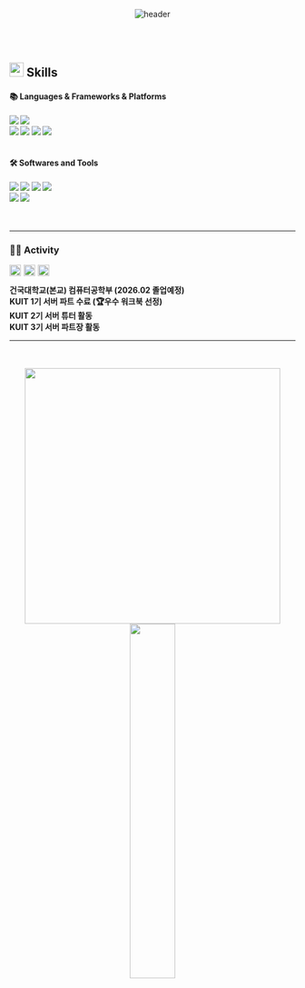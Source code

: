 <div align="center"> 

![header](https://capsule-render.vercel.app/api?type=waving&text=kwiyoon's%20github&color=0:FFE4E1,100:008B8B)
  
<br/>
<br/>
</div>

## <img src="https://media2.giphy.com/media/QssGEmpkyEOhBCb7e1/giphy.gif?cid=ecf05e47a0n3gi1bfqntqmob8g9aid1oyj2wr3ds3mg700bl&rid=giphy.gif" width ="25"><b> Skills

####  :books: Languages & Frameworks & Platforms 

<img src="https://img.shields.io/badge/JAVA-007396?style=for-the-badge&logo=Java&logoColor=white">
<img src="https://img.shields.io/badge/cplusplus-00599C?style=for-the-badge&logo=cplusplus&logoColor=white"><br/>
<img src="https://img.shields.io/badge/spring-6DB33F?style=for-the-badge&logo=spring&logoColor=white">
<img src="https://img.shields.io/badge/MySQL-4479A1?style=for-the-badge&logo=MySQL&logoColor=white">
<img src="https://img.shields.io/badge/AWS EC2-FF9900?style=for-the-badge&logo=amazonec2&logoColor=white">
<img src="https://img.shields.io/badge/AWS RDS-FF9900?style=for-the-badge&logo=amazonrds&logoColor=white">

<br/>
<br/>

####   :hammer_and_wrench: Softwares and Tools

<img src="https://img.shields.io/badge/github-181717?style=for-the-badge&logo=github&logoColor=white">
<img src="https://img.shields.io/badge/jira-166CD7?style=for-the-badge&logo=jira&logoColor=white">
<img src="https://img.shields.io/badge/confluence-166CD7?style=for-the-badge&logo=confluence&logoColor=white">
<img src="https://img.shields.io/badge/notion-181717?style=for-the-badge&logo=notion&logoColor=white"><br>
<img src="https://img.shields.io/badge/discord-5462EB?style=for-the-badge&logo=discord&logoColor=white">
<img src="https://img.shields.io/badge/slack-481449?style=for-the-badge&logo=slack&logoColor=white">
  
<br/>
<br/>
<br/>

---

### 🏋🏻 Activity

<p style="display: flex; align-items: center; margin: 0;">
    <img height="20" 
         src="https://i.namu.wiki/i/E4gAwg65fMroWtXG5POYiwcGseYpmfhrm9fYxCzSqXThXDMEG9yZAjkkq8_bQEkrIjAQZrQSObatdE-eDp86xQ.svg" 
         style="margin-right: 5px;">
        <img height="20" 
         src="https://avatars.githubusercontent.com/u/140745540?s=200&v=4" 
         style="margin-right: 5px;">
        <img height="20" 
         src="https://avatars.githubusercontent.com/u/140745540?s=200&v=4" 
         style="margin-right: 5px;">
</p>  

건국대학교(본교) 컴퓨터공학부 (2026.02 졸업예정)  
KUIT 1기 서버 파트 수료 (🏆우수 워크북 선정)       
KUIT 2기 서버 튜터 활동  
KUIT 3기 서버 파트장 활동  

---

<br/>
<br/>
<div align="center"> 
  <div class='container'>
    <a href="https://www.gitanimals.org/en_US?utm_medium=image&utm_source=kwiyoon&utm_content=farm">
<img
  src="https://render.gitanimals.org/farms/kwiyoon"
  width="450"
/>
</a>
    <a href="https://velog.io/@zzoni">
      <img style="height: auto; width: 40%;" src="https://velog-readme-stats.vercel.app/api?name=zzoni&color=dark" />
    </a>
  </div>
</div>
<br>


<br><br>


